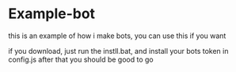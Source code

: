 # Example-bot
this is an example of how i make bots, you can use this if you want


if you download, just run the instll.bat, and install your bots token in config.js
after that you should be good to go
